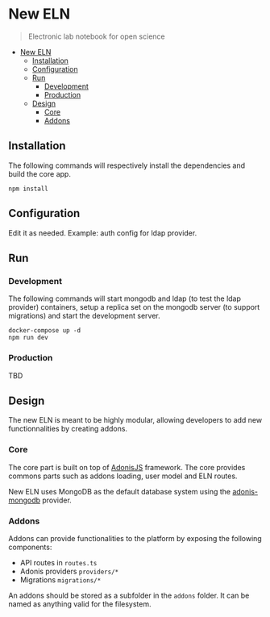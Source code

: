 # New ELN

> Electronic lab notebook for open science

- [New ELN](#new-eln)
  - [Installation](#installation)
  - [Configuration](#configuration)
  - [Run](#run)
    - [Development](#development)
    - [Production](#production)
  - [Design](#design)
    - [Core](#core)
    - [Addons](#addons)

## Installation

The following commands will respectively install the dependencies and build the core app.

```shell
npm install
```

## Configuration

Edit it as needed. Example: auth config for ldap provider.

## Run

### Development

The following commands will start mongodb and ldap (to test the ldap provider) containers, setup a replica set on the mongodb server (to support migrations) and start the development server.

```shell
docker-compose up -d
npm run dev
```

### Production

TBD

## Design

The new ELN is meant to be highly modular, allowing developers to add new functionnalities by creating addons.

### Core

The core part is built on top of [AdonisJS](//preview.adonisjs.com/) framework. The core provides commons parts such as addons loading, user model and ELN routes.

New ELN uses MongoDB as the default database system using the [adonis-mongodb](https://github.com/zakodium/adonis-mongodb) provider.

### Addons

Addons can provide functionalities to the platform by exposing the following components:

- API routes in `routes.ts`
- Adonis providers `providers/*`
- Migrations `migrations/*`

An addons should be stored as a subfolder in the `addons` folder. It can be named as anything valid for the filesystem.
